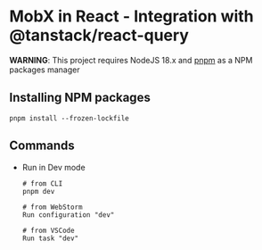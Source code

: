 # MobX in React - Integration with @tanstack/react-query

**WARNING**: This project requires NodeJS 18.x and [pnpm](https://pnpm.io/installation#using-npm) as a NPM packages manager

## Installing NPM packages

    pnpm install --frozen-lockfile

## Commands

- Run in Dev mode

      # from CLI
      pnpm dev

      # from WebStorm
      Run configuration "dev"

      # from VSCode
      Run task "dev"
